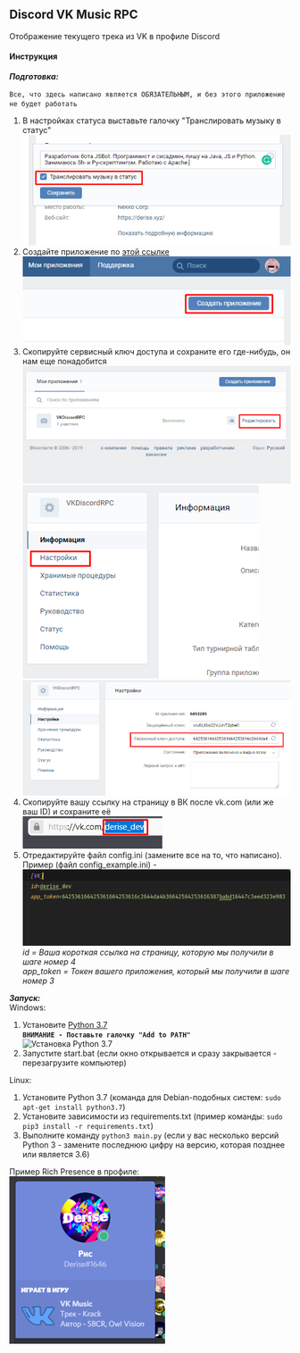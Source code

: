 ## Discord VK Music RPC
Отображение текущего трека из VK в профиле Discord

#### Инструкция

**_Подготовка:_**

`Все, что здесь написано является ОБЯЗАТЕЛЬНЫМ, и без этого приложение не будет работать`
1. В настройках статуса выставьте галочку "Транслировать музыку в статус"  
![Галочка в статусе](./assets/1.png)  
2. Создайте приложение по [этой ссылке](https://vk.com/apps?act=manage)  
![Создание приложения](./assets/2.png)  
3. Скопируйте сервисный ключ доступа и сохраните его где-нибудь, он нам еще понадобится  
![Сервисный ключ доступа - 1 шаг](./assets/3_1.png)  
![Сервисный ключ доступа - 2 шаг](./assets/3_2.png)  
![Сервисный ключ доступа - 3 шаг](./assets/3_3.png)  
4. Скопируйте вашу ссылку на страницу в ВК после vk.com (или же ваш ID) и сохраните её  
![Ссылка на страницу](./assets/4.png)  
5. Отредактируйте файл config.ini (замените все на то, что написано). Пример (файл config_example.ini) -  
![Конфигурация](./assets/5.png)  
_id = Ваша короткая ссылка на страницу, которую мы получили в шаге номер 4_  
_app_token = Токен вашего приложения, который мы получили в шаге номер 3_  

**_Запуск:_**  
Windows:  
1. Установите [Python 3.7](https://www.python.org/ftp/python/3.7.2/python-3.7.2-amd64.exe)  
**`ВНИМАНИЕ - Поставьте галочку "Add to PATH"`**  
![Установка Python 3.7](./assets/win_1.png)   
2. Запустите start.bat (если окно открывается и сразу закрывается - перезагрузите компьютер)

Linux:  
1. Установите Python 3.7 (команда для Debian-подобных систем: `sudo apt-get install python3.7`)  
2. Установите зависимости из requirements.txt (пример команды: `sudo pip3 install -r requirements.txt`)  
3. Выполните команду `python3 main.py` (если у вас несколько версий Python 3 - замените последнюю цифру на версию, которая позднее или является 3.6)  

Пример Rich Presence в профиле:  
![Пример Rich Presence](./assets/example.png)